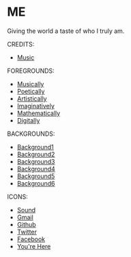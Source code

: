 # ME

Giving the world a taste of who I truly am.

CREDITS:

* [Music](https://archive.org/details/MoonlightSonata_755)

FOREGROUNDS:

* [Musically](http://www.cambridgepianotuner.co.uk/newsite/wp-content/uploads/2014/09/piano-environment.jpg)
* [Poetically](http://36.media.tumblr.com/tumblr_m8eyvolvF01r98efco1_1280.jpg)
* [Artistically](http://thefishbowlnetwork.com/blog/wp-content/uploads/2013/10/Crayons-Selective-Color.jpg)
* [Imaginatively](http://favim.com/orig/201108/24/black-and-white-dreams-photography-quotes-smile-Favim.com-129507.jpg)
* [Mathematically](http://wallpapershd.org/black-and-white/math-formulas-hd-wallpaper/)
* [Digitally](http://ih0.redbubble.net/image.51988149.4673/flat,800x800,075,f.u6.jpg)

BACKGROUNDS:

* [Background1](http://www.syrondesign.com/wp-content/uploads/2013/12/new-york-city-buliding-black-and-white-photography-0c-1.jpg)
* [Background2](https://s-media-cache-ak0.pinimg.com/originals/25/81/b9/2581b9e3aabedaf73a65425dcda5bd00.jpg)
* [Background3](http://farm7.staticflickr.com/6083/6123669139_57cb98aa71_b.jpg)
* [Background4](http://digitalhint.net/wp-content/uploads/2015/04/Black-and-white-photo-Breitenbrunn-Austria.jpg)
* [Background5](https://lukeaustin.files.wordpress.com/2012/01/lakequinaltminimal.jpg)
* [Background6](http://www.photopoly.net/wp-content/uploads/25021012/black-and-white-photography-20.jpg)

ICONS:

* [Sound](http://www.goodmans.co.uk/img/aspect/icon-sound.png)
* [Gmail](https://cdn1.iconfinder.com/data/icons/MetroStation-PNG/256/MB__gmail-copy.png)
* [Github](http://png-2.findicons.com/files/icons/2779/simple_icons/4096/github.png)
* [Twitter](https://g.twimg.com/Twitter_logo_white.png)
* [Facebook](http://www.kirkensungdomsprosjekt.no/-/images/facebookikon.png)
* [You're Here](http://www.3dpierz.com/wp-content/themes/athemes_flatolio/images/icon_info.png)
